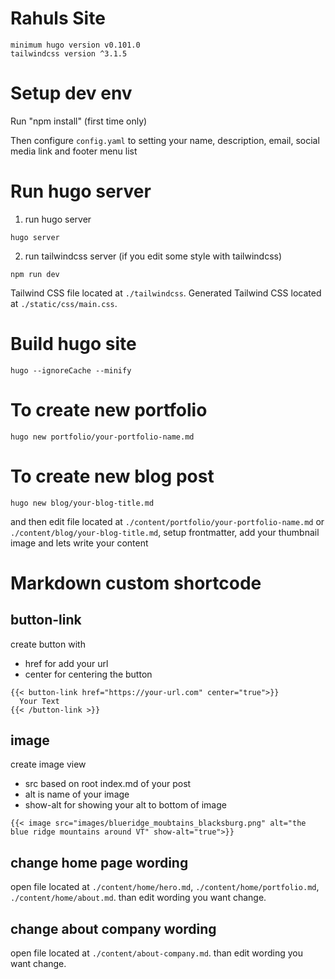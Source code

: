 # Rahuls Site

```
minimum hugo version v0.101.0
tailwindcss version ^3.1.5
```

# Setup dev env

Run "npm install" (first time only)

Then configure `config.yaml` to setting your name, description, email, social media link and footer menu list

# Run hugo server

1. run hugo server

```
hugo server
```

2. run tailwindcss server (if you edit some style with tailwindcss)

```
npm run dev
```

Tailwind CSS file located at `./tailwindcss`.
Generated Tailwind CSS located at `./static/css/main.css`.

# Build hugo site

```
hugo --ignoreCache --minify
```

# To create new portfolio

```
hugo new portfolio/your-portfolio-name.md
```

# To create new blog post

```
hugo new blog/your-blog-title.md
```

and then edit file located at `./content/portfolio/your-portfolio-name.md` or `./content/blog/your-blog-title.md`, setup frontmatter, add your thumbnail image and lets write your content

# Markdown custom shortcode

## button-link

create button with
- href for add your url
- center for centering the button
```
{{< button-link href="https://your-url.com" center="true">}}
  Your Text
{{< /button-link >}}
```

## image

create image view
- src based on root index.md of your post
- alt is name of your image
- show-alt for showing your alt to bottom of image 
```
{{< image src="images/blueridge_moubtains_blacksburg.png" alt="the blue ridge mountains around VT" show-alt="true">}}
```

## change home page wording

open file located at  `./content/home/hero.md`, `./content/home/portfolio.md`, `./content/home/about.md`. than edit wording you want change.

## change about company wording

open file located at  `./content/about-company.md`. than edit wording you want change.